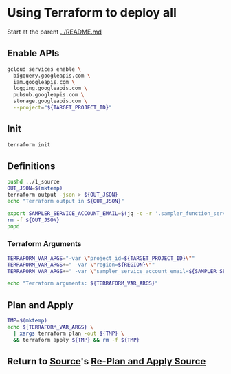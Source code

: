# Using Terraform to deploy all

Start at the parent [../README.md](../README.md)

## Enable APIs

```bash
gcloud services enable \
  bigquery.googleapis.com \
  iam.googleapis.com \
  logging.googleapis.com \
  pubsub.googleapis.com \
  storage.googleapis.com \
  --project="${TARGET_PROJECT_ID}"
```

## Init

```bash
terraform init
```

## Definitions

```bash
pushd ../1_source
OUT_JSON=$(mktemp)
terraform output -json > ${OUT_JSON}
echo "Terraform output in ${OUT_JSON}"

export SAMPLER_SERVICE_ACCOUNT_EMAIL=$(jq -c -r '.sampler_function_service_account.value.email' ${OUT_JSON})
rm -f ${OUT_JSON}
popd 
```

### Terraform Arguments

```bash
TERRAFORM_VAR_ARGS="-var \"project_id=${TARGET_PROJECT_ID}\""
TERRAFORM_VAR_ARGS+=" -var \"region=${REGION}\""
TERRAFORM_VAR_ARGS+=" -var \"sampler_service_account_email=${SAMPLER_SERVICE_ACCOUNT_EMAIL}\""

echo "Terraform arguments: ${TERRAFORM_VAR_ARGS}"
```

## Plan and Apply

```bash
TMP=$(mktemp)
echo ${TERRAFORM_VAR_ARGS} \
  | xargs terraform plan -out ${TMP} \
  && terraform apply ${TMP} && rm -f ${TMP}
```

## Return to [Source](../3_source/README.md)'s [Re-Plan and Apply Source](../3_source/README.md#re-plan-and-apply)
